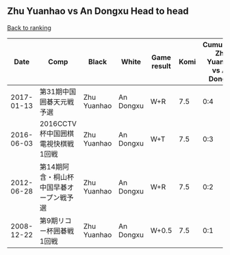 ## Zhu Yuanhao vs An Dongxu Head to head

[Back to ranking](../../index.md)




| **Date** | **Comp** | **Black** | **White** | **Game result** | **Komi** | **Cumulative Zhu Yuanhao vs An Dongxu** | **Zhu Yuanhao streak** | **An Dongxu streak** | 
| --- | --- | --- | --- | --- | --- | --- | --- | --- |
| 2017-01-13 | 第31期中国囲碁天元戦予選 | Zhu Yuanhao | An Dongxu | W+R | 7.5 | 0:4 | 0 | 4 | 
| 2016-06-03 | 2016CCTV杯中国囲棋電視快棋戦1回戦 | Zhu Yuanhao | An Dongxu | W+T | 7.5 | 0:3 | 0 | 3 | 
| 2012-06-28 | 第14期阿含・桐山杯中国早碁オープン戦予選 | Zhu Yuanhao | An Dongxu | W+R | 7.5 | 0:2 | 0 | 2 | 
| 2008-12-22 | 第9期リコー杯囲碁戦1回戦 | Zhu Yuanhao | An Dongxu | W+0.5 | 7.5 | 0:1 | 0 | 1 |




